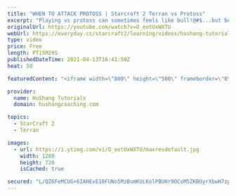 ```yaml
---
title: "WHEN TO ATTACK PROTOSS | Starcraft 2 Terran vs Protoss"
excerpt: "Playing vs protoss can sometimes feels like bull!@#$...but beating protoss is easier than you might think! In this series \"How to Defeat Protoss\" we're going to be looking at key components to let you annihilate the competition. Let's get into it!  WHEN TO ATTACK PROTOSS | Starcraft 2 Terran vs Protoss"
originalUrl: https://youtube.com/watch?v=O_eotUxWXTU
webUrl: https://everyday.cc/starcraft2/learning/videos/hushang-tutorials-when-to-attack-protoss-starcraft-2-terran-vs-protoss/
type: video
price: Free
length: PT15M29S
publishedDateTime: 2021-04-13T16:41:50Z
heat: 50

featuredContent: "<iframe width=\"800\" height=\"500\" frameborder=\"0\" src=\"https://www.youtube.com/embed/O_eotUxWXTU\" allow=\"accelerometer; autoplay; encrypted-media; gyroscope; picture-in-picture\" allowfullscreen></iframe>"

provider:
  name: HuShang Tutorials
  domain: hushangcoaching.com

topics:
  - StarCraft 2
  - Terran

images:
  - url: https://i.ytimg.com/vi/O_eotUxWXTU/maxresdefault.jpg
    width: 1280
    height: 720
    isCached: true

secured: "L/QZ6FeMCUG+6IAHEvE18FUNo5MzBumKULKolPBUHr9OCoM5ZKBUyrXbwH7zps6yIPcItrdgoBF97SHGkH2k5rQeYEZl6kWsnlT2jwzaUNvfWBcXWsKe8hnYs//mGKt6joh7t5LYJ/yuaCdwz/UPZYNxKV9YBc/iB3hGKANxhHup5Wqq3viDtlefZcqtSOdDpzqW+HyXBoentXN7qNs+75go5Y6qtDPgtUgcy/DWO8Js2fI8o71mdPVogB9JSqPEn6IxcK31uXm6zLq1PbdbJfiVrHp7gVb+BmJ6nf1ZBGyN+BOHmdROsqKhD+Tha+EhPpG6Mq4pkSCedEZsSVAV/zB1pXqzeipM/eeI2f/vfhEZOo7/CS710eKARf7F1mmb5iyqnVYSxyw2KQHVoq9VPGBk5BDbfIC4o5pkEFzGkiU=;c6+CNIgPor87yrGaLoqCUw=="
---
```


